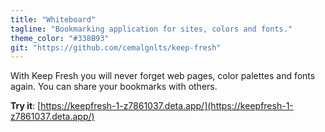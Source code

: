 ```yaml
---
title: "Whiteboard"
tagline: "Bookmarking application for sites, colors and fonts."
theme_color: "#338B93"
git: "https://github.com/cemalgnlts/keep-fresh"
---
```


With Keep Fresh you will never forget web pages, color palettes and fonts again. You can share your bookmarks with others.

**Try it**: [https://keepfresh-1-z7861037.deta.app/](https://keepfresh-1-z7861037.deta.app/)